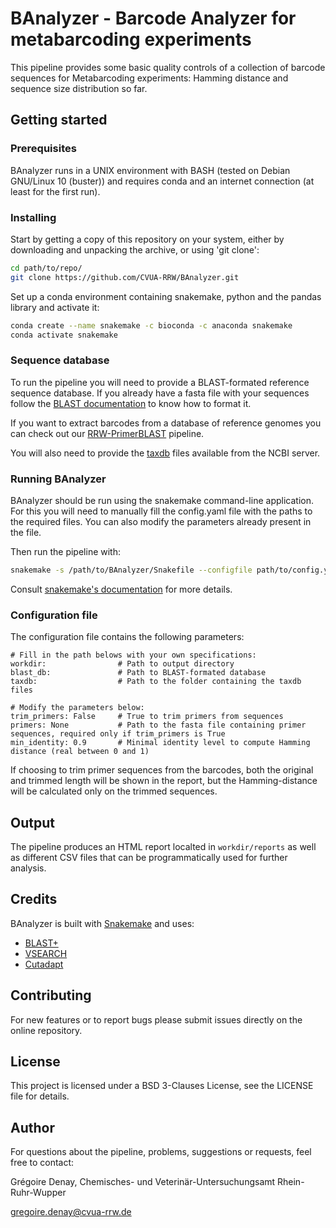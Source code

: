 # BAnalyzer - Barcode Analyzer for metabarcoding experiments

This pipeline provides some basic quality controls of a collection of barcode 
sequences for Metabarcoding experiments: Hamming distance and sequence 
size distribution so far.

## Getting started

### Prerequisites 

BAnalyzer runs in a UNIX environment with BASH (tested on Debian GNU/Linux 10 
(buster)) and requires conda and an internet connection (at least for the first run).

### Installing

Start by getting a copy of this repository on your system, either by downloading and unpacking the archive, 
or using 'git clone':

```bash
cd path/to/repo/
git clone https://github.com/CVUA-RRW/BAnalyzer.git
```

Set up a conda environment containing snakemake, python and the pandas library and activate it:

```bash
conda create --name snakemake -c bioconda -c anaconda snakemake
conda activate snakemake
```

### Sequence database

To run the pipeline you will need to provide a BLAST-formated reference sequence database.
If you already have a fasta file with your sequences follow the [BLAST documentation](https://www.ncbi.nlm.nih.gov/books/NBK279688/)
to know how to format it.

If you want to extract barcodes from a database of reference genomes you can check out 
our [RRW-PrimerBLAST](https://github.com/CVUA-RRW/RRW-PrimerBLAST) pipeline.

You will also need to provide the [taxdb](https://ftp.ncbi.nlm.nih.gov/blast/db/taxdb.tar.gz) 
files available from the NCBI server.

### Running BAnalyzer

BAnalyzer should be run using the snakemake command-line application.
For this you will need to manually fill the config.yaml file with the paths to the required files.
You can also modify the parameters already present in the file.

Then run the pipeline with:

```bash 
snakemake -s /path/to/BAnalyzer/Snakefile --configfile path/to/config.yaml --use-conda --conda-prefix path/to/your/conda/envs
```

Consult [snakemake's documentation](https://snakemake.readthedocs.io/en/stable/) for more details.

### Configuration file

The configuration file contains the following parameters:

```
# Fill in the path belows with your own specifications:
workdir:                # Path to output directory
blast_db:               # Path to BLAST-formated database
taxdb:                  # Path to the folder containing the taxdb files

# Modify the parameters below:
trim_primers: False     # True to trim primers from sequences
primers: None           # Path to the fasta file containing primer sequences, required only if trim_primers is True
min_identity: 0.9       # Minimal identity level to compute Hamming distance (real between 0 and 1)
```

If choosing to trim primer sequences from the barcodes, both the original and 
trimmed length will be shown in the report, but the Hamming-distance will be 
calculated only on the trimmed sequences.

## Output

The pipeline produces an HTML report localted in `workdir/reports` as well as different
CSV files that can be programmatically used for further analysis. 

## Credits

BAnalyzer is built with [Snakemake](https://snakemake.readthedocs.io/en/stable/) and uses:
* [BLAST+](https://blast.ncbi.nlm.nih.gov/Blast.cgi?PAGE_TYPE=BlastDocs&DOC_TYPE=Download) 
* [VSEARCH](https://github.com/torognes/vsearch)
* [Cutadapt](https://cutadapt.readthedocs.io/en/stable/)

## Contributing

For new features or to report bugs please submit issues directly on the online repository.

## License

This project is licensed under a BSD 3-Clauses License, see the LICENSE file for details.

## Author

For questions about the pipeline, problems, suggestions or requests, feel free to contact:

Grégoire Denay, Chemisches- und Veterinär-Untersuchungsamt Rhein-Ruhr-Wupper 

<gregoire.denay@cvua-rrw.de>